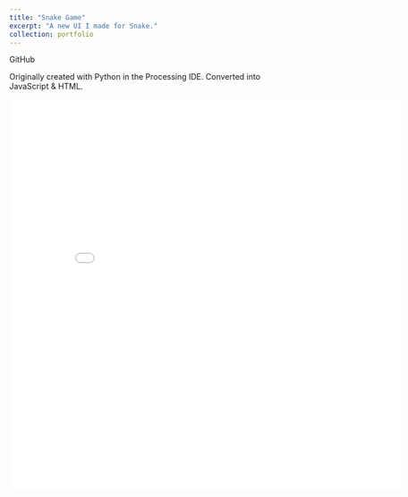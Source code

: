 ```yaml
---
title: "Snake Game"
excerpt: "A new UI I made for Snake."
collection: portfolio
---
```


<div class="project__github">
  <a href="https://github.com/rishikeshbadari/snake" class="btn btn--github" title="View on GitHub" style="text-decoration: none;">
    <i class="fab fa-github" aria-hidden="true"></i><span> GitHub</span>
  </a>
</div>

Originally created with Python in the Processing IDE. Converted into JavaScript & HTML.

<iframe src="/snake/snake.html" width="700" height="700" style="border: none;"></iframe>

